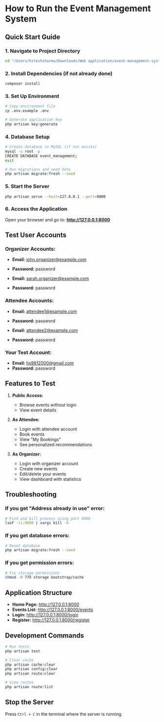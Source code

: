 # How to Run the Event Management System

## Quick Start Guide

### 1. Navigate to Project Directory
```bash
cd "/Users/hiteshsharma/Downloads/Web application/event-management-system"
```

### 2. Install Dependencies (if not already done)
```bash
composer install
```

### 3. Set Up Environment
```bash
# Copy environment file
cp .env.example .env

# Generate application key
php artisan key:generate
```

### 4. Database Setup
```bash
# Create database in MySQL (if not exists)
mysql -u root -p
CREATE DATABASE event_management;
exit

# Run migrations and seed data
php artisan migrate:fresh --seed
```

### 5. Start the Server
```bash
php artisan serve --host=127.0.0.1 --port=8000
```

### 6. Access the Application
Open your browser and go to: **http://127.0.0.1:8000**

## Test User Accounts

### Organizer Accounts:
- **Email:** john.organizer@example.com
- **Password:** password

- **Email:** sarah.organizer@example.com  
- **Password:** password

### Attendee Accounts:
- **Email:** attendee1@example.com
- **Password:** password

- **Email:** attendee2@example.com
- **Password:** password

### Your Test Account:
- **Email:** hs9812000@gmail.com
- **Password:** password

## Features to Test

1. **Public Access:**
   - Browse events without login
   - View event details

2. **As Attendee:**
   - Login with attendee account
   - Book events
   - View "My Bookings"
   - See personalized recommendations

3. **As Organizer:**
   - Login with organizer account
   - Create new events
   - Edit/delete your events
   - View dashboard with statistics

## Troubleshooting

### If you get "Address already in use" error:
```bash
# Find and kill process using port 8000
lsof -ti:8000 | xargs kill -9
```

### If you get database errors:
```bash
# Reset database
php artisan migrate:fresh --seed
```

### If you get permission errors:
```bash
# Fix storage permissions
chmod -R 775 storage bootstrap/cache
```

## Application Structure

- **Home Page:** http://127.0.0.1:8000
- **Events List:** http://127.0.0.1:8000/events
- **Login:** http://127.0.0.1:8000/login
- **Register:** http://127.0.0.1:8000/register

## Development Commands

```bash
# Run tests
php artisan test

# Clear cache
php artisan cache:clear
php artisan config:clear
php artisan route:clear

# View routes
php artisan route:list
```

## Stop the Server
Press `Ctrl + C` in the terminal where the server is running.

